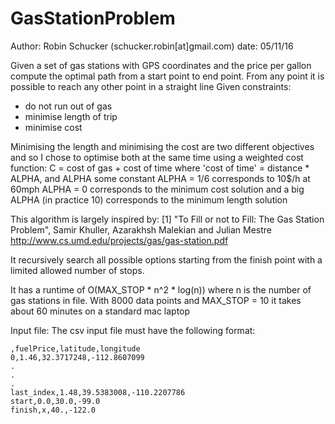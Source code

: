 # GasStationProblem
Author: Robin Schucker (schucker.robin[at]gmail.com)
date: 05/11/16

Given a set of gas stations with GPS coordinates and the price per gallon
compute the optimal path from a start point to end point. From any point
it is possible to reach any other point in a straight line
Given constraints:
   - do not run out of gas
   - minimise length of trip
   - minimise cost
   
Minimising the length and minimising the cost are two different objectives
and so I chose to optimise both at the same time using a weighted cost
function:
    C = cost of gas + cost of time
    where 'cost of time' = distance * ALPHA, and ALPHA some constant
    ALPHA = 1/6 corresponds to 10$/h at 60mph
    ALPHA = 0 corresponds to the minimum cost solution
    and a big ALPHA (in practice 10) corresponds to the minimum length 
    solution
    
This algorithm is largely inspired by:
[1] "To Fill or not to Fill: The Gas Station Problem", Samir Khuller,
    Azarakhsh Malekian and Julian Mestre
    http://www.cs.umd.edu/projects/gas/gas-station.pdf
    
It recursively search all possible options starting from the finish point
with a limited allowed number of stops.
    
It has a runtime of O(MAX_STOP * n^2 * log(n)) where n is the number of
gas stations in file. With 8000 data points and MAX_STOP = 10
it takes about 60 minutes on a standard mac laptop

Input file:
The csv input file must have the following format:

    ,fuelPrice,latitude,longitude
    0,1.46,32.3717248,-112.8607099
    .
    .
    .
    last_index,1.48,39.5383008,-110.2207786
    start,0.0,30.0,-99.0
    finish,x,40.,-122.0

